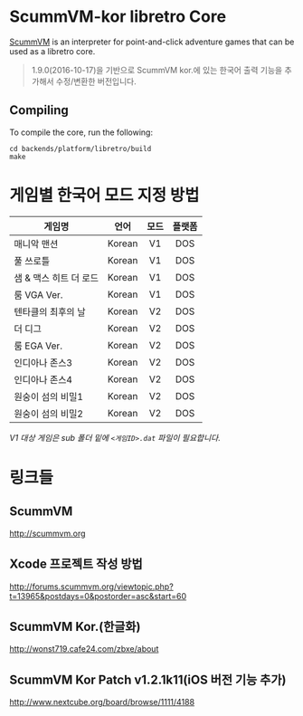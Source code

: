 # ScummVM-kor libretro Core

[ScummVM](http://scummvm.org) is an interpreter for point-and-click adventure games that can be used as a libretro core.
>1.9.0(2016-10-17)을 기반으로 ScummVM kor.에 있는 한국어 출력 기능을 추가해서 수정/변환한 버전입니다.

## Compiling

To compile the core, run the following:

```
cd backends/platform/libretro/build
make
```

# 게임별 한국어 모드 지정 방법
| 게임명              | 언어  | 모드  | 플랫폼 |
| ----------------- |:----:|:-----:|:-----:|
| 매니악 맨션          |Korean| V1   | DOS |
| 풀 쓰로틀            |Korean| V1   | DOS |
| 샘 & 맥스 히트 더 로드 |Korean| V1   | DOS |
| 룸 VGA Ver.        |Korean| V1   | DOS |
| 텐타클의 최후의 날     |Korean| V2   | DOS |
| 더 디그             |Korean| V2   | DOS |
| 룸 EGA Ver.        |Korean| V2   | DOS |
| 인디아나 존스3        |Korean| V2   | DOS |
| 인디아나 존스4        |Korean| V2   | DOS |
| 원숭이 섬의 비밀1     |Korean| V2   | DOS |
| 원숭이 섬의 비밀2     |Korean| V2   | DOS |

*V1 대상 게임은 sub 폴더 밑에 ``<게임ID>.dat`` 파일이 필요합니다.*

# 링크들
## ScummVM
http://scummvm.org

## Xcode 프로젝트 작성 방법
http://forums.scummvm.org/viewtopic.php?t=13965&postdays=0&postorder=asc&start=60

## ScummVM Kor.(한글화)
http://wonst719.cafe24.com/zbxe/about

## ScummVM Kor Patch v1.2.1k11(iOS 버전 기능 추가)
http://www.nextcube.org/board/browse/1111/4188
